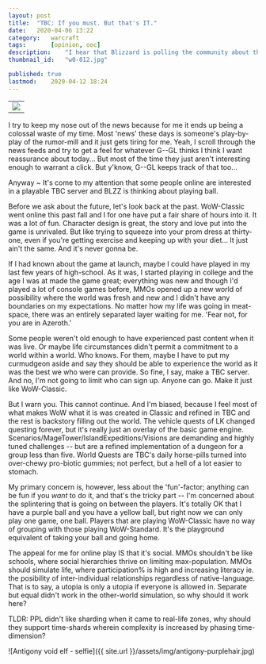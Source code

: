 ```yaml
---
layout: post
title: 	"TBC: If you must. But that's IT."
date:	2020-04-06 13:22
category:	warcraft
tags:		[opinion, ooc] 
description: 	"I hear that Blizzard is polling the community about their interest in reviving a playable copy of the Burning Crusade. Assuming it's implemented similarly to WoW: Classic, I say, 'Sure, if you must.' I don't think we need it. But if you want it that badly, do it, but that's all you get. For'rll."
thumbnail_id:	"w0-012.jpg"

published: true
lastmod:	2020-04-12 18:24
---
```

[//]: # (4/12/20  -opened comments.)

<table class="inline-imgtbl-l">
<tr>
<td><img class="inline-img" src="{{ site.url }}/assets/img/antigony-lvl7stam.jpg"></td>	
</tr>
</table>

I try to keep my nose out of the news because for me it ends up being a colossal waste of my time. Most 'news' these days is someone's play-by-play of the rumor-mill and it just gets tiring for me. Yeah, I scroll through the news feeds and try to get a feel for whatever G--GL thinks I think I want reassurance about today... But most of the time they just aren't interesting enough to warrant a click. But y'know, G--GL keeps track of that too...

Anyway ~ It's come to my attention that some people online are interested in a playable TBC server and BLZZ is thinking about playing ball. 

Before we ask about the future, let's look back at the past. WoW-Classic went online this past fall and I for one have put a fair share of hours into it. It was a lot of fun. Character design is great, the story and love put into the game is unrivaled. But like trying to squeeze into your prom dress at thirty-one, even if you're getting exercise and keeping up with your diet... It just ain't the same. And it's never gonna be.

If I had known about the game at launch, maybe I could have played in my last few years of high-school. As it was, I started playing in college and the age I was at made the game great; everything was new and though I'd played a lot of console games before, MMOs opened up a new world of possibility where the world was fresh and new and I didn't have any boundaries on my expectations. No matter how my life was going in meat-space, there was an entirely separated layer waiting for me. 'Fear not, for you are in Azeroth.'

Some people weren't old enough to have experienced past content when it was live. Or maybe life circumstances didn't permit a commitment to a world within a world. Who knows. For them, maybe I have to put my curmudgeon aside and say they should be able to experience the world as it was the best we who were can provide. So fine, I say, make a TBC server. And no, I'm not going to limit who can sign up. Anyone can go. Make it just like WoW-Classic. 

But I warn you. This cannot continue. And I'm biased, because I feel most of what makes WoW what it is was created in Classic and refined in TBC and the rest is backstory filling out the world. The vehicle quests of LK changed questing forever, but it's really just an overlay of the basic game engine. Scenarios/MageTower/IslandExpeditions/Visions are demanding and highly tuned challenges -- but are a refined implementation of a dungeon for a group less than five. World Quests are TBC's daily horse-pills turned into over-chewy pro-biotic gummies; not perfect, but a hell of a lot easier to stomach.

My primary concern is, however, less about the 'fun'-factor; anything can be fun if you _want_ to do it, and that's the tricky part -- I'm concerned about the splintering that is going on between the players. It's totally OK that I have a purple ball and you have a yellow ball, but right now we can only play one game, one ball. Players that are playing WoW-Classic have no way of grouping with those playing WoW-Standard. It's the playground equivalent of taking your ball and going home. 

The appeal for me for online play IS that it's social. MMOs shouldn't be like schools, where social hierarchies thrive on limiting max-population. MMOs should simulate life, where participation% is high and increasing literacy ie. the posibility of inter-individual relationships regardless of native-language. That is to say, a utopia is only a utopia if everyone is allowed in. Separate but equal didn't work in the other-world simulation, so why should it work here?

TLDR: PPL didn't like sharding when it came to real-life zones, why should they support time-shards wherein complexity is increased by phasing time-dimension? 

![Antigony void elf - selfie]({{ site.url }}/assets/img/antigony-purplehair.jpg)
